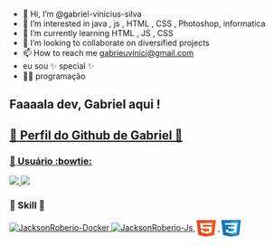 - 👋 Hi, I’m @gabriel-vinicius-silva
- 👀 I’m interested in java , js , HTML , CSS , Photoshop,  informatica
- 🌱 I’m currently learning HTML , JS , CSS
- 💞️ I’m looking to collaborate on 
diversified projects
- 📫 How to reach me gabrieuvinici@gmail.com
- eu sou ✨ special ✨
- 🫶🏽 programação 

## Faaaala dev, Gabriel aqui !

<div>
  <a href="https://github.com/gabriel-vinicius-silva">



   <a href="https://github-readme-stats.vercel.app/api/top-langs/?
gabriel-vinicis-silva={gabriel-vinicius-silva)&theme=blue-green"></div>




 ## :small_orange_diamond: Perfil do Github de Gabriel 👋 
  
 <div> 
   <a href="https://Gabriel " target="_blank" > 

  
 ### :small_orange_diamond: Usuário :bowtie: 
 <div> 
   <a href="https://github.com/gabriel-vinicius-silva"> 
       <img src="https://img.shields.io/badge/Windows-0078D6?style=for-the-badge&logo=windows&logoColor=white" />
       <img src="https://img.shields.io/badge/Notepad++-90E59A.svg?style=for-the-badge&logo=notepad%2B%2B&logoColor=black" />   
   </a> 
 </div> 
  
 ### :small_orange_diamond: Skill :clap: 
 <div> 
     <a href="https://github.com/"gabriel-vinicius-silva"> 
         <img height="30" width="40" alt="JacksonRoberio-Docker" src="https://cdn.jsdelivr.net/gh/devicons/devicon/icons/java/java-original.svg" /> 
         <img height="30" width="40" alt="JacksonRoberio-Js" src="https://cdn.jsdelivr.net/gh/devicons/devicon/icons/javascript/javascript-plain.svg" /> 
          <img align="center" alt="HTML" height="30" width="40" src="https://raw.githubusercontent.com/devicons/devicon/master/icons/html5/html5-original.svg">
            <img align="center" alt="CSS" height="30" width="40" src="https://raw.githubusercontent.com/devicons/devicon/master/icons/css3/css3-original.svg">


